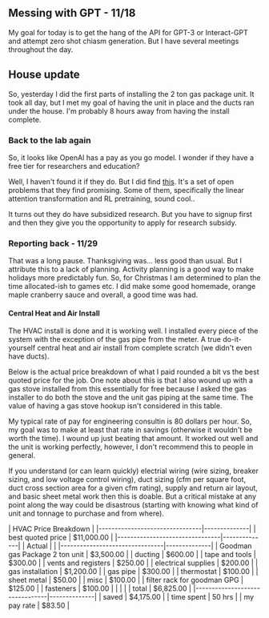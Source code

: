 ## Messing with GPT - 11/18

My goal for today is to get the hang of the API for GPT-3 or Interact-GPT and attempt zero shot chiasm generation. But I have several meetings throughout the day.

## House update

So, yesterday I did the first parts of installing the 2 ton gas package unit. It took all day, but I met my goal of having the unit in place and the ducts ran under the house. I'm probably 8 hours away from having the install complete. 


### Back to the lab again

So, it looks like OpenAI has a pay as you go model. I wonder if they have a free tier for researchers and education?

Well, I haven't found it if they do. But I did find [this](https://openai.com/blog/requests-for-research-2/). It's a set of open problems that they find promising. Some of them, specifically the linear attention transformation and RL pretraining, sound cool..

It turns out they do have subsidized research. But you have to signup first and then they give you the opportunity to apply for research subsidy. 

### Reporting back - 11/29

That was a long pause. Thanksgiving was... less good than usual. But I attribute this to a lack of planning. Activity planning is a good way to make holidays more predictably fun. So, for Christmas I am determined to plan the time allocated-ish to games etc. I did make some good homemade, orange maple cranberry sauce and overall, a good time was had. 

#### Central Heat and Air Install

The HVAC install is done and it is working well. I installed every piece of the system with the exception of the gas pipe from the meter. A true do-it-yourself central heat and air install from complete scratch (we didn't even have ducts). 

Below is the actual price breakdown of what I paid rounded a bit vs the best quoted price for the job. One note about this is that I also wound up with a gas stove installed from this essentially for free because I asked the gas installer to do both the stove and the unit gas piping at the same time. The value of having a gas stove hookup isn't considered in this table. 

My typical rate of pay for engineering consultin is 80 dollars per hour. So, my goal was to make at least that rate in savings (otherwise it wouldn't be worth the time). I wound up just beating that amount. It worked out well and the unit is working perfectly, however, I don't recommend this to people in general. 

If you understand (or can learn quickly) electrial wiring (wire sizing, breaker sizing, and low voltage control wiring), duct sizing (cfm per square foot, duct cross section area for a given cfm rating), supply and return air layout, and basic sheet metal work then this is doable. But a critical mistake at any point along the way could be disastrous (starting with knowing what kind of unit and tonnage to purchase and from where). 


| HVAC Price Breakdown             |
|--------------------------------|--------------|
| best quoted price              |  $11,000.00  |
|--------------------------------|--------------|
| Actual                         |              |
|--------------------------------|--------------|
| Goodman gas Package 2 ton unit |  $3,500.00   |
| ducting                        |  $600.00     |
| tape and tools                 |  $300.00     |
| vents and registers            |  $250.00     |
| electrical supplies            |  $200.00     |
| gas installation               |  $1,200.00   |
| gas pipe                       |  $300.00     |
| thermostat                     |  $100.00     |
| sheet metal                    |  $50.00      |
| misc                           |  $100.00     |
| filter rack for goodman GPG    |  $125.00     |
| fasteners                      |  $100.00     |
|                                |              |
| total                          |  $6,825.00   |
|--------------------------------|--------------|
| saved                          |  $4,175.00   |
| time spent                     | 50  hrs      |
| my pay rate                    |  $83.50      |

